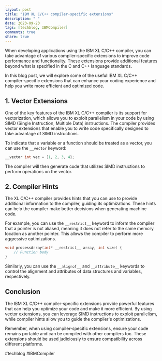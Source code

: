 ```yaml
---
layout: post
title: "IBM XL C/C++ compiler-specific extensions"
description: " "
date: 2023-09-23
tags: [techblog, IBMCompiler]
comments: true
share: true
---
```


When developing applications using the IBM XL C/C++ compiler, you can take advantage of various compiler-specific extensions to improve code performance and functionality. These extensions provide additional features beyond what is specified in the C and C++ language standards.

In this blog post, we will explore some of the useful IBM XL C/C++ compiler-specific extensions that can enhance your coding experience and help you write more efficient and optimized code.

## 1. Vector Extensions

One of the key features of the IBM XL C/C++ compiler is its support for vectorization, which allows you to exploit parallelism in your code by using SIMD (Single Instruction, Multiple Data) instructions. The compiler provides vector extensions that enable you to write code specifically designed to take advantage of SIMD instructions.

To indicate that a variable or a function should be treated as a vector, you can use the `__vector` keyword:

```c
__vector int vec = {1, 2, 3, 4};
```

The compiler will then generate code that utilizes SIMD instructions to perform operations on the vector.

## 2. Compiler Hints

The XL C/C++ compiler provides hints that you can use to provide additional information to the compiler, guiding its optimizations. These hints can help the compiler make better decisions when generating machine code.

For example, you can use the `__restrict__` keyword to inform the compiler that a pointer is not aliased, meaning it does not refer to the same memory location as another pointer. This allows the compiler to perform more aggressive optimizations.

```c
void processArray(int* __restrict__ array, int size) {
    // Function body
}
```

Similarly, you can use the `__alignof__` and `__attribute__` keywords to control the alignment and attributes of data structures and variables, respectively.

## Conclusion

The IBM XL C/C++ compiler-specific extensions provide powerful features that can help you optimize your code and make it more efficient. By using vector extensions, you can leverage SIMD instructions to exploit parallelism, while compiler hints allow you to guide the compiler's optimizations.

Remember, when using compiler-specific extensions, ensure your code remains portable and can be compiled with other compilers too. These extensions should be used judiciously to ensure compatibility across different platforms.

#techblog #IBMCompiler